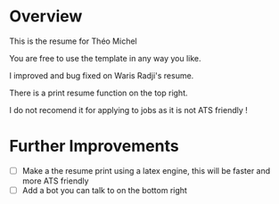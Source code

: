 
# Overview
This is the resume for Théo Michel


You are free to use the template in any way you like.


I improved and bug fixed on Waris Radji's resume.

There is a print resume function on the top right.

I do not recomend it for applying to jobs as it is not ATS friendly !


# Further Improvements

- [ ] Make a the resume print using a latex engine, this will be faster and more ATS friendly
- [ ] Add a bot you can talk to on the bottom right
